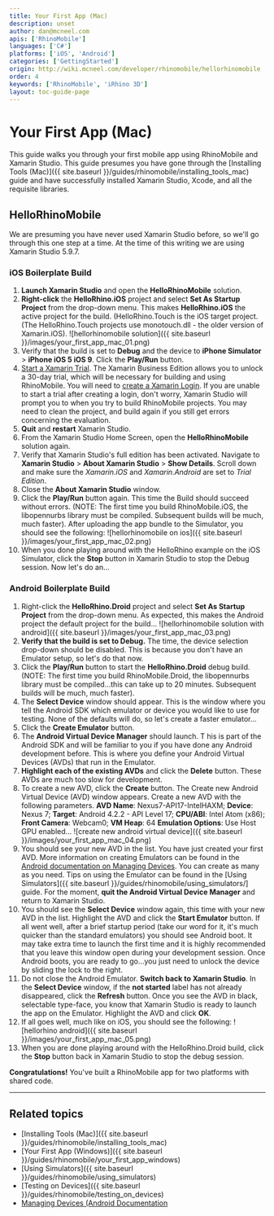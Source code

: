 ```yaml
---
title: Your First App (Mac)
description: unset
author: dan@mcneel.com
apis: ['RhinoMobile']
languages: ['C#']
platforms: ['iOS', 'Android']
categories: ['GettingStarted']
origin: http://wiki.mcneel.com/developer/rhinomobile/hellorhinomobile
order: 4
keywords: ['RhinoMobile', 'iRhino 3D']
layout: toc-guide-page
---
```


# Your First App (Mac)

This guide walks you through your first mobile app using RhinoMobile and Xamarin Studio.  This guide presumes you have gone through the [Installing Tools (Mac)]({{ site.baseurl }}/guides/rhinomobile/installing_tools_mac) guide and have successfully installed Xamarin Studio, Xcode, and all the requisite libraries.

## HelloRhinoMobile

We are presuming you have never used Xamarin Studio before, so we'll go through this one step at a time.  At the time of this writing we are using Xamarin Studio 5.9.7.

### iOS Boilerplate Build

1. **Launch Xamarin Studio** and open the **HelloRhinoMobile** solution.
1. **Right-click** the **HelloRhino.iOS** project and select **Set As Startup Project** from the drop-down menu. This makes **HelloRhino.iOS** the active project for the build. (HelloRhino.Touch is the iOS target project.  (The HelloRhino.Touch projects use monotouch.dll - the older version of Xamarin.iOS).
![hellorhinomobile solution]({{ site.baseurl }}/images/your_first_app_mac_01.png)
1. Verify that the build is set to **Debug** and the device to **iPhone Simulator** > **iPhone iOS 5 iOS 9**. Click the **Play/Run** button.
1. [Start a Xamarin Trial](http://docs.xamarin.com/guides/cross-platform/getting_started/beginning_a_xamarin_trial). The Xamarin Business Edition allows you to unlock a 30-day trial, which will be necessary for building and using RhinoMobile. You will need to [create a Xamarin Login](https://auth.xamarin.com/account/register). If you are unable to start a trial after creating a login, don't worry, Xamarin Studio will prompt you to when you try to build RhinoMobile projects. You may need to clean the project, and build again if you still get errors concerning the evaluation.
1. **Quit** and **restart** Xamarin Studio.
1. From the Xamarin Studio Home Screen, open the **HelloRhinoMobile** solution again.
1. Verify that Xamarin Studio's full edition has been activated. Navigate to **Xamarin Studio** > **About Xamarin Studio** > **Show Details**. Scroll down and make sure the *Xamarin.iOS* and *Xamarin.Android* are set to *Trial Edition*.
1. Close the **About Xamarin Studio** window.
1. Click the **Play/Run** button again. This time the Build should succeed without errors. (NOTE: The first time you build RhinoMobile.iOS, the libopennurbs library must be compiled. Subsequent builds will be much, much faster). After uploading the app bundle to the Simulator, you should see the following:
![hellorhinomobile on ios]({{ site.baseurl }}/images/your_first_app_mac_02.png)
1. When you done playing around with the HelloRhino example on the iOS Simulator, click the **Stop** button in Xamarin Studio to stop the Debug session.  Now let's do an...

### Android Boilerplate Build

1. Right-click the **HelloRhino.Droid** project and select **Set As Startup Project** from the drop-down menu. As expected, this makes the Android project the default project for the build...
![hellorhinomobile solution with android]({{ site.baseurl }}/images/your_first_app_mac_03.png)
1. **Verify that the build is set to Debug.**  The time, the device selection drop-down should be disabled. This is because you don't have an Emulator setup, so let's do that now.
1. Click the **Play/Run** button to start the **HelloRhino.Droid** debug build. (NOTE: The first time you build RhinoMobile.Droid, the libopennurbs library must be compiled…this can take up to 20 minutes. Subsequent builds will be much, much faster).
1. The **Select Device** window should appear. This is the window where you tell the Android SDK which emulator or device you would like to use for testing. None of the defaults will do, so let's create a faster emulator…
1. Click the **Create Emulator** button.
1. The **Android Virtual Device Manager** should launch. T his is part of the Android SDK and will be familiar to you if you have done any Android development before. This is where you define your Android Virtual Devices (AVDs) that run in the Emulator.
1. **Highlight each of the existing AVDs** and click the **Delete** button. These AVDs are much too slow for development.
1. To create a new AVD, click the **Create** button. The Create new Android Virtual Device (AVD) window appears. Create a new AVD with the following parameters. **AVD Name**: Nexus7-API17-IntelHAXM; **Device**: Nexus 7; **Target**: Android 4.2.2 - API Level 17; **CPU/ABI**: Intel Atom (x86); **Front Camera**: Webcam0; **VM Heap**: 64 **Emulation Options**: Use Host GPU enabled...
![create new android virtual device]({{ site.baseurl }}/images/your_first_app_mac_04.png)
1. You should see your new AVD in the list. You have just created your first AVD.  More information on creating Emulators can be found in the [Android documentation on Managing Devices](http://developer.android.com/tools/devices/index.html). You can create as many as you need. Tips on using the Emulator can be found in the [Using Simulators]({{ site.baseurl }}/guides/rhinomobile/using_simulators/] guide.  For the moment, **quit the Android Virtual Device Manager** and return to Xamarin Studio.
1. You should see the **Select Device** window again, this time with your new AVD in the list. Highlight the AVD and click the **Start Emulator** button. If all went well, after a brief startup period (take our word for it, it's much quicker than the standard emulators) you should see Android boot. It may take extra time to launch the first time and it is highly recommended that you leave this window open during your development session. Once Android boots, you are ready to go…you just need to unlock the device by sliding the lock to the right.
1. Do not close the Android Emulator. **Switch back to Xamarin Studio**. In the **Select Device** window, if the **not started** label has not already disappeared, click the **Refresh** button. Once you see the AVD in black, selectable type-face, you know that Xamarin Studio is ready to launch the app on the Emulator.  Highlight the AVD and click **OK**.
1. If all goes well, much like on iOS, you should see the following:
![hellorhino android]({{ site.baseurl }}/images/your_first_app_mac_05.png)
1. When you are done playing around with the HelloRhino.Droid build, click the **Stop** button back in Xamarin Studio to stop the debug session.

**Congratulations!**  You've built a RhinoMobile app for two platforms with shared code.

---

## Related topics

- [Installing Tools (Mac)]({{ site.baseurl }}/guides/rhinomobile/installing_tools_mac)
- [Your First App (Windows)]({{ site.baseurl }}/guides/rhinomobile/your_first_app_windows)
- [Using Simulators]({{ site.baseurl }}/guides/rhinomobile/using_simulators)
- [Testing on Devices]({{ site.baseurl }}/guides/rhinomobile/testing_on_devices)
- [Managing Devices (Android Documentation](http://developer.android.com/tools/devices/index.html)
